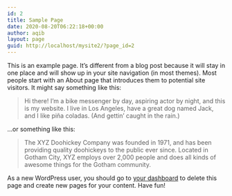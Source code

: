 ```yaml
---
id: 2
title: Sample Page
date: 2020-08-20T06:22:18+00:00
author: aqib
layout: page
guid: http://localhost/mysite2/?page_id=2
---
```

This is an example page. It&#8217;s different from a blog post because it will stay in one place and will show up in your site navigation (in most themes). Most people start with an About page that introduces them to potential site visitors. It might say something like this:

<blockquote class="wp-block-quote">
  <p>
    Hi there! I&#8217;m a bike messenger by day, aspiring actor by night, and this is my website. I live in Los Angeles, have a great dog named Jack, and I like pi&#241;a coladas. (And gettin&#8217; caught in the rain.)
  </p>
</blockquote>

&#8230;or something like this:

<blockquote class="wp-block-quote">
  <p>
    The XYZ Doohickey Company was founded in 1971, and has been providing quality doohickeys to the public ever since. Located in Gotham City, XYZ employs over 2,000 people and does all kinds of awesome things for the Gotham community.
  </p>
</blockquote>

As a new WordPress user, you should go to [your dashboard](http://localhost/mysite2/wp-admin/) to delete this page and create new pages for your content. Have fun!